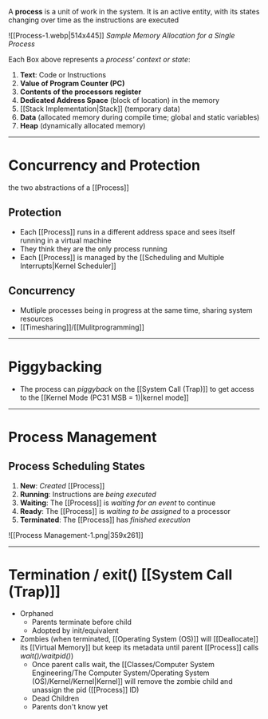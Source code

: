 A **process** is a unit of work in the system. It is an active entity, with its states changing over time as the instructions are executed

![[Process-1.webp|514x445]]
*Sample Memory Allocation for a Single Process* 

Each Box above represents a *process' context or state*:
1. **Text**: Code or Instructions
2. **Value of Program Counter (PC)**
3. **Contents of the processors register**
4. **Dedicated Address Space** (block of location) in the memory
5. [[Stack Implementation|Stack]] (temporary data)
6. **Data** (allocated memory during compile time; global and static variables)
7. **Heap** (dynamically allocated memory)

___
# Concurrency and Protection
the two abstractions of a [[Process]]

## Protection
- Each [[Process]] runs in a different address space and sees itself running in a virtual machine
- They think they are the only process running
- Each [[Process]] is managed by the [[Scheduling and Multiple Interrupts|Kernel Scheduler]] 

## Concurrency
- Mutliple processes being in progress at the same time, sharing system resources
- [[Timesharing]]/[[Mulitprogramming]]

___
# Piggybacking
- The process can *piggyback* on the [[System Call (Trap)]] to get access to the [[Kernel Mode (PC31 MSB = 1)|kernel mode]]

___
# Process Management
## Process Scheduling States
1. **New**: *Created* [[Process]]
2. **Running**: Instructions are *being executed*
3. **Waiting**: The [[Process]] is *waiting for an event* to continue
4. **Ready**: The [[Process]] is *waiting to be assigned* to a processor
5. **Terminated**: The [[Process]] has *finished execution*

![[Process Management-1.png|359x261]]




___
# Termination / exit() [[System Call (Trap)]]
- Orphaned
	- Parents terminate before child
	- Adopted by init/equivalent
- Zombies (when terminated, [[Operating System (OS)]] will [[Deallocate]] its [[Virtual Memory]] but keep its metadata until parent [[Process]] calls *wait()/waitpid()*)
	- Once parent calls wait, the [[Classes/Computer System Engineering/The Computer System/Operating System (OS)/Kernel/Kernel|Kernel]] will remove the zombie child and unassign the pid ([[Process]] ID)
	- Dead Children
	- Parents don't know yet


